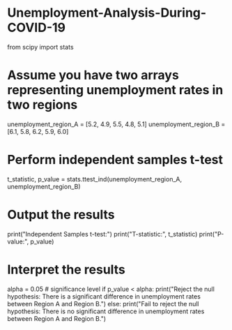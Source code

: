 # Unemployment-Analysis-During-COVID-19
from scipy import stats

# Assume you have two arrays representing unemployment rates in two regions
unemployment_region_A = [5.2, 4.9, 5.5, 4.8, 5.1]
unemployment_region_B = [6.1, 5.8, 6.2, 5.9, 6.0]

# Perform independent samples t-test
t_statistic, p_value = stats.ttest_ind(unemployment_region_A, unemployment_region_B)

# Output the results
print("Independent Samples t-test:")
print("T-statistic:", t_statistic)
print("P-value:", p_value)

# Interpret the results
alpha = 0.05  # significance level
if p_value < alpha:
    print("Reject the null hypothesis: There is a significant difference in unemployment rates between Region A and Region B.")
else:
    print("Fail to reject the null hypothesis: There is no significant difference in unemployment rates between Region A and Region B.")
